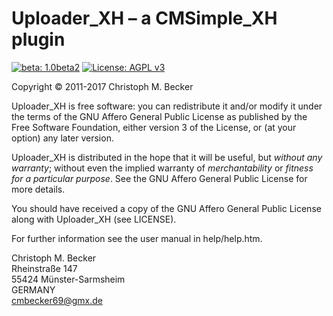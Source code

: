 Uploader_XH – a CMSimple_XH plugin
==================================

[![beta: 1.0beta2](https://img.shields.io/badge/beta-1.0beta2-red.svg)](https://github.com/cmb69/uploader_xh/releases/tag/1.0beta2)
[![License: AGPL v3](https://img.shields.io/badge/License-AGPL%20v3-blue.svg)](http://www.gnu.org/licenses/agpl-3.0)

Copyright © 2011-2017 Christoph M. Becker

Uploader_XH is free software: you can redistribute it and/or modify
it under the terms of the GNU Affero General Public License as published by
the Free Software Foundation, either version 3 of the License, or
(at your option) any later version.

Uploader_XH is distributed in the hope that it will be useful,
but *without any warranty*; without even the implied warranty of
*merchantability* or *fitness for a particular purpose*.  See the
GNU Affero General Public License for more details.

You should have received a copy of the GNU Affero General Public License
along with Uploader_XH (see LICENSE).

For further information see the user manual in help/help.htm.

Christoph M. Becker  
Rheinstraße 147  
55424 Münster-Sarmsheim  
GERMANY  
<cmbecker69@gmx.de>